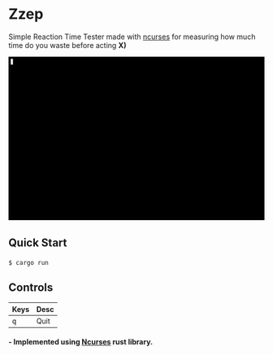 # Zzep
Simple Reaction Time Tester made with [ncurses](https://crates.io/crates/ncurses) for measuring how much time do you waste before acting **X)**

<img src="assets/zzep_example.gif">

## Quick Start
```console
$ cargo run
```

## Controls
|Keys|Desc|
|---|---|
|<kbd>q</kbd>|Quit|

#### - Implemented using [Ncurses](https://crates.io/crates/ncurses) rust library.

